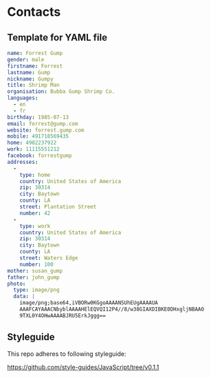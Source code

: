 # Contacts

## Template for YAML file

```yaml
name: Forrest Gump
gender: male
firstname: Forrest
lastname: Gump
nickname: Gumpy
title: Shrimp Man
organisation: Bubba Gump Shrimp Co.
languages:
  - en
  - fr
birthday: 1985-07-13
email: forrest@gump.com
website: forrest.gump.com
mobile: 491718569435
home: 4982237922
work: 11115551212
facebook: forrestgump
addresses:
  -
    type: home
    country: United States of America
    zip: 30314
    city: Baytown
    county: LA
    street: Plantation Street
    number: 42
  -
    type: work
    country: United States of America
    zip: 30314
    city: Baytown
    county: LA
    street: Waters Edge
    number: 100
mother: susan_gump
father: john_gump
photo:
  type: image/png
  data: |
    image/png;base64,iVBORw0KGgoAAAANSUhEUgAAAAUA
    AAAFCAYAAACNbyblAAAAHElEQVQI12P4//8/w38GIAXDIBKE0DHxgljNBAAO
    9TXL0Y4OHwAAAABJRU5ErkJggg==
```


## Styleguide

This repo adheres to following styleguide:

https://github.com/style-guides/JavaScript/tree/v0.1.1
